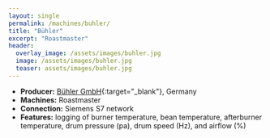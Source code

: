 ```yaml
---
layout: single
permalink: /machines/buhler/
title: "Bühler"
excerpt: "Roastmaster"
header:
  overlay_image: /assets/images/buhler.jpg
  image: /assets/images/buhler.jpg
  teaser: assets/images/buhler.jpg
---
```

* __Producer:__ [Bühler GmbH](http://www.buhlergroup.com/){:target="_blank"}, Germany
* __Machines:__ Roastmaster
* __Connection:__ Siemens S7 network
* __Features:__ logging of burner temperature, bean temperature, afterburner temperature, drum pressure (pa), drum speed (Hz), and airflow (%)